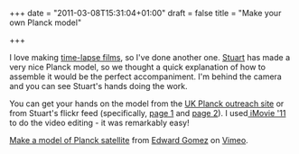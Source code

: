 +++
date = "2011-03-08T15:31:04+01:00"
draft = false
title = "Make your own Planck model"

+++

<p>I love making <a href="/2011/02/a-lapse-in-concentration/">time-lapse films</a>, so I've done another one. <a href="http://strudel.org.uk">Stuart</a> has made a very nice Planck model, so we thought a quick explanation of how to assemble it would be the perfect accompaniment. I'm behind the camera and you can see Stuart's hands doing the work.</p>

<p>You can get your hands on the model from the <a href="http://plancktelescope.org.uk">UK Planck outreach site</a> or from Stuart's flickr feed (specifically, <a href="http://www.flickr.com/photos/astronomyblog/5508919509/">page 1</a> and <a href="http://www.flickr.com/photos/astronomyblog/5508919785/">page 2</a>). I used<a href="http://www.apple.com/ilife/imovie/"> iMovie '11</a> to do the video editing - it was remarkably easy!</p>

<p><a href="http://vimeo.com/20783781">Make a model of Planck satellite</a> from <a href="http://vimeo.com/zemogle">Edward Gomez</a> on <a href="http://vimeo.com">Vimeo</a>.</p>